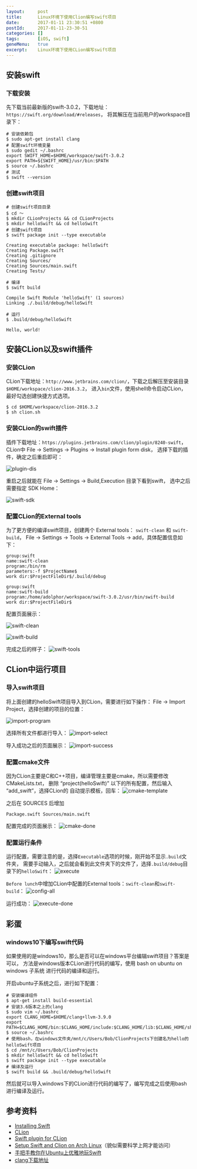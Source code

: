 ```yaml
---
layout:     post
title:      Linux环境下使用Clion编写swift项目
date:       2017-01-11 23:30:51 +0800
postId:     2017-01-11-23-30-51
categories: []
tags:       [iOS, swift]
geneMenu:   true
excerpt:    Linux环境下使用CLion编写swift项目
---
```


## 安装swift

### 下载安装

先下载当前最新版的swift-3.0.2，下载地址：`https://swift.org/download/#releases`，
将其解压在当前用户的workspace目录下：

```shell
# 安装依赖包
$ sudo apt-get install clang
# 配置swift环境变量
$ sudo gedit ~/.bashrc
export SWIFT_HOME=$HOME/workspace/swift-3.0.2
export PATH=${SWIFT_HOME}/usr/bin:$PATH
$ source ~/.bashrc
# 测试
$ swift --version
```

### 创建swift项目
```shell
# 创建swift项目目录
$ cd ～
$ mkdir CLionProjects && cd CLionProjects
$ mkdir helloSwift && cd helloSwift
# 创建swift项目
$ swift package init --type executable
```
```
Creating executable package: helloSwift
Creating Package.swift
Creating .gitignore
Creating Sources/
Creating Sources/main.swift
Creating Tests/
```
```shell
# 编译
$ swift build
```
```
Compile Swift Module 'helloSwift' (1 sources)
Linking ./.build/debug/helloSwift
```
```shell
# 运行
$ .build/debug/helloSwift
```
```
Hello, world!
```

## 安装CLion以及swift插件

### 安装CLion
CLion下载地址：`http://www.jetbrains.com/clion/`，下载之后解压至安装目录`$HOME/workspace/clion-2016.3.2`，
进入`bin`文件，使用shell命令启动CLion，最好勾选创建快捷方式选项。
```shell
$ cd $HOME/workspace/clion-2016.3.2
$ sh clion.sh
```

### 安装CLion的swift插件
插件下载地址：`https://plugins.jetbrains.com/clion/plugin/8240-swift`，
CLion中 File -> Settings -> Plugins -> Install plugin form disk，
选择下载的插件，确定之后重启即可：

![plugin-dis](/image/post/2017/01/12/20170112-0101-plugin-disk.png)

重启之后就能在 File -> Settings -> Build,Execution 目录下看到swift，
选中之后需要指定 SDK Home：

![swift-sdk](/image/post/2017/01/12/20170112-0102-swift-sdk.png)


### 配置CLion的External tools

为了更方便的编译swift项目，创建两个 External tools： `swift-clean` 和 `swift-build`，
File -> Settings -> Tools -> External Tools -> add，具体配置信息如下：

```
group:swift
name:swift-clean
program:/bin/rm
parameters:-f $ProjectName$
work dir:$ProjectFileDir$/.build/debug

group:swift
name:swift-build
program:/home/adolphor/workspace/swift-3.0.2/usr/bin/swift-build
work dir:$ProjectFileDir$
```

配置页面展示：

![swift-clean](/image/post/2017/01/12/20170112-0108-swift-clean.png)

![swift-build](/image/post/2017/01/12/20170112-0109-swift-build.png)

完成之后的样子：
![swift-tools](/image/post/2017/01/12/20170112-0110-swift-tools.png)


## CLion中运行项目

### 导入swift项目

将上面创建的helloSwift项目导入到CLion，需要进行如下操作：
File -> Import Project，选择创建的项目的位置：

![import-program](/image/post/2017/01/12/20170112-0103-import-program.png)

选择所有文件都进行导入：
![import-select](/image/post/2017/01/12/20170112-0104-import-select.png)

导入成功之后的页面展示：
![import-success](/image/post/2017/01/12/20170112-0105-import-success.png)

### 配置cmake文件
因为CLion主要是C和C++项目，编译管理主要是cmake，所以需要修改CMakeLists.txt，
删除 “project(helloSwift)” 以下的所有配置，然后输入 “add_swift”，选择CLion的
自动提示模板，回车：
![cmake-template](/image/post/2017/01/12/20170112-0106-cmake-template.png)

之后在 SOURCES 后增加
```
Package.swift Sources/main.swift
```
配置完成的页面展示：
![cmake-done](/image/post/2017/01/12/20170112-0107-cmake-done.png)

### 配置运行条件

运行配置，需要注意的是，选择`Executable`选项的时候，刚开始不显示`.build`文件夹，
需要手动输入，之后就会看到此文件夹下的文件了，选择`.build/debug`目录下的`helloSwift`：
![execute](/image/post/2017/01/12/20170112-0111-execute.png)

`Before lunch`中增加CLion中配置的External tools：`swift-clean`和`swift-build`：
![config-all](/image/post/2017/01/12/20170112-0112-config-all.png)

运行成功：
![execute-done](/image/post/2017/01/12/20170112-0113-execute-done.png)


## 彩蛋

### windows10下编写swift代码

如果使用的是windows10，那么是否可以在windows平台编辑swift项目？答案是可以，
方法是windows版本CLion进行代码的编写，使用 bash on ubuntu on windows 子系统
进行代码的编译和运行。

开启ubuntu子系统之后，进行如下配置：

```shell
# 安装编译组件
$ apt-get install build-essential
# 安装3.6版本之上的clang
$ sudo vim ~/.bashrc
export CLANG_HOME=$HOME/clang+llvm-3.9.0
export PATH=$CLANG_HOME/bin:$CLANG_HOME/include:$CLANG_HOME/lib:$CLANG_HOME/share:$PATH
$ source ~/.bashrc
# 使用bash，在windows文件夹/mnt/c/Users/Bob/ClionProjects下创建名为hello的helloSwift项目
$ cd /mnt/c/Users/Bob/ClionProjects
$ mkdir helloSwift && cd helloSwift
$ swift package init --type executable
# 编译及运行
$ swift build && .build/debug/helloSwift
```

然后就可以导入windows下的CLion进行代码的编写了，编写完成之后使用bash进行编译及运行。


## 参考资料

* [Installing Swift](https://swift.org/getting-started/#installing-swift)
* [CLion](http://www.jetbrains.com/clion/)
* [Swift plugin for CLion](https://blog.jetbrains.com/clion/2015/12/swift-plugin-for-clion/)
* [Setup Swift and Clion on Arch Linux](http://sayem.org/2016/09/09/running-swift-on-arch-linux/)（貌似需要科学上网才能访问）
* [手把手教你在Ubuntu上优雅地玩Swift](http://blog.csdn.net/vic_357/article/details/50786676)
* [clang下载地址](http://releases.llvm.org/download.html)